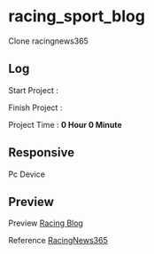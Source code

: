 # racing_sport_blog

Clone racingnews365

## Log

Start Project : 

Finish Project : 

Project Time : **0 Hour 0 Minute**

## Responsive
Pc Device

## Preview

Preview [Racing Blog](#)

Reference [RacingNews365](https://racingnews365.com/)
